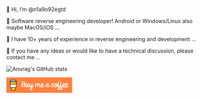 👋 Hi, I’m @n1a9o92egtd

👀 Software reverse engineering developer! Android or Windows/Linux also maybe MacOS/iOS ...

🌱 I have 10+ years of experience in reverse engineering and development ...

💞️ If you have any ideas or would like to have a technical discussion, please contact me ...

![Anurag's GitHub stats](https://github-readme-stats.vercel.app/api?username=n1a9o92egtd&show_icons=true&include_all_commits=true)



<a href="mailto:n1a9o92egtd@outlook.com" target="_blank"><img src="https://github.com/n1a9o92egtd/n1a9o92egtd/raw/main/68747470733a2f2f63646e2e6275796d6561636f666665652e636f6d2f627574746f6e732f64656661756c742d6f72616e67652e706e67.png" alt="Buy Me A Coffee" height="41" width="174"></a>
